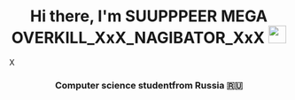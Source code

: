 <h1 align="center">Hi there, I'm SUUPPPEER MEGA OVERKILL_XxX_NAGIBATOR_XxX
<img src="https://github.com/blackcater/blackcater/raw/main/images/Hi.gif" height="32"/></h1>X
<h3 align="center">Computer science studentfrom Russia 🇷🇺</h3>
